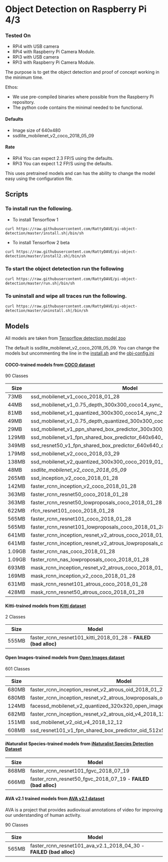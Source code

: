 # Object Detection on Raspberry Pi 4/3

### Tested On

- RPi4 with USB camera
- RPi4 with Raspberry Pi Camera Module.
- RPi3 with USB camera
- RPi3 with Raspberry Pi Camera Module.

The purpose is to get the object detection and proof of concept working in the minimum time.

Ethos:
- We use pre-compiled binaries where possible from the Raspberry Pi repository.
- The python code contains the minimal needed to be functional. 

#### Defaults
- Image size of 640x480
- ssdlite_mobilenet_v2_coco_2018_05_09

#### Rate
- RPi4 You can expect 2.3 FP/S using the defaults.
- RPi3 You can expect 1.2 FP/S using the defaults.

This uses pretrained models and can has the ability to change the model easy using the configuration file.

## Scripts
### To install run the following.
- To install Tensorflow 1
```
curl https://raw.githubusercontent.com/RattyDAVE/pi-object-detection/master/install.sh|/bin/sh
```
- To install Tensorflow 2 beta
```
curl https://raw.githubusercontent.com/RattyDAVE/pi-object-detection/master/install2.sh|/bin/sh
```


### To start the object detetection run the following
```
curl https://raw.githubusercontent.com/RattyDAVE/pi-object-detection/master/run.sh|/bin/sh
```

### To uninstall and wipe all traces run the following.
```
curl https://raw.githubusercontent.com/RattyDAVE/pi-object-detection/master/uninstall.sh|/bin/sh
```



## Models

All models are taken from [Tensorflow detection model zoo](https://github.com/tensorflow/models/blob/master/research/object_detection/g3doc/detection_model_zoo.md)

The default is ssdlite_mobilenet_v2_coco_2018_05_09. You can change the models but uncommenting the line in the [install.sh](https://github.com/RattyDAVE/pi4b-object-detection/blob/master/install.sh) and the [obj-config.ini](https://github.com/RattyDAVE/pi4b-object-detection/blob/master/obj-config.ini)

#### COCO-trained models from [COCO dataset](http://mscoco.org)
90 Classes

Size   |Model 
  --- | ---
73MB|ssd_mobilenet_v1_coco_2018_01_28
44MB|ssd_mobilenet_v1_0.75_depth_300x300_coco14_sync_2018_07_03
81MB|ssd_mobilenet_v1_quantized_300x300_coco14_sync_2018_07_18
49MB|ssd_mobilenet_v1_0.75_depth_quantized_300x300_coco14_sync_2018_07_18
29MB|ssd_mobilenet_v1_ppn_shared_box_predictor_300x300_coco14_sync_2018_07_03
129MB|ssd_mobilenet_v1_fpn_shared_box_predictor_640x640_coco14_sync_2018_07_03
349MB|ssd_resnet50_v1_fpn_shared_box_predictor_640x640_coco14_sync_2018_07_03
179MB|ssd_mobilenet_v2_coco_2018_03_29
138MB|ssd_mobilenet_v2_quantized_300x300_coco_2019_01_03
48MB|*ssdlite_mobilenet_v2_coco_2018_05_09*
265MB|ssd_inception_v2_coco_2018_01_28
142MB|faster_rcnn_inception_v2_coco_2018_01_28
363MB|faster_rcnn_resnet50_coco_2018_01_28
363MB|faster_rcnn_resnet50_lowproposals_coco_2018_01_28
622MB|rfcn_resnet101_coco_2018_01_28
565MB|faster_rcnn_resnet101_coco_2018_01_28
565MB|faster_rcnn_resnet101_lowproposals_coco_2018_01_28
641MB|faster_rcnn_inception_resnet_v2_atrous_coco_2018_01_28
641MB|faster_rcnn_inception_resnet_v2_atrous_lowproposals_coco_2018_01_28
1.09GB|faster_rcnn_nas_coco_2018_01_28
1.09GB|faster_rcnn_nas_lowproposals_coco_2018_01_28
693MB|mask_rcnn_inception_resnet_v2_atrous_coco_2018_01_28
169MB|mask_rcnn_inception_v2_coco_2018_01_28
631MB|mask_rcnn_resnet101_atrous_coco_2018_01_28
428MB|mask_rcnn_resnet50_atrous_coco_2018_01_28

#### Kitti-trained models from [Kitti dataset](http://www.cvlibs.net/datasets/kitti/)
2 Classes

Size   |Model 
  --- | ---
555MB|faster_rcnn_resnet101_kitti_2018_01_28 - **FAILED (bad alloc)**

#### Open Images-trained models from [Open Images dataset](https://github.com/openimages/dataset)
601 Classes

Size   |Model | Status
  --- | --- | ---
680MB|faster_rcnn_inception_resnet_v2_atrous_oid_2018_01_28
680MB|faster_rcnn_inception_resnet_v2_atrous_lowproposals_oid_2018_01_28
124MB|facessd_mobilenet_v2_quantized_320x320_open_image_v4
682MB|faster_rcnn_inception_resnet_v2_atrous_oid_v4_2018_12_12
151MB|ssd_mobilenet_v2_oid_v4_2018_12_12 | **Works**
608MB|ssd_resnet101_v1_fpn_shared_box_predictor_oid_512x512_sync_2019_01_20

#### iNaturalist Species-trained models from [iNaturalist Species Detection Dataset](https://github.com/visipedia/inat_comp/blob/master/2017/README.md#bounding-boxes)

Size   |Model 
  --- | ---
868MB|faster_rcnn_resnet101_fgvc_2018_07_19
666MB|faster_rcnn_resnet50_fgvc_2018_07_19 - **FAILED (bad alloc)**

#### AVA v2.1 trained models from [AVA v2.1 dataset](https://research.google.com/ava/)
AVA is a project that provides audiovisual annotations of video for improving our understanding of human activity.

90 Classes

Size   |Model 
  --- | ---
565MB|faster_rcnn_resnet101_ava_v2.1_2018_04_30 - **FAILED (bad alloc)**
